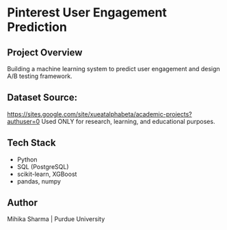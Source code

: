 # Pinterest User Engagement Prediction

## Project Overview
Building a machine learning system to predict user engagement and design A/B testing framework.

## Dataset Source:
https://sites.google.com/site/xueatalphabeta/academic-projects?authuser=0 Used ONLY for research, learning, and educational purposes. 

## Tech Stack
- Python
- SQL (PostgreSQL)
- scikit-learn, XGBoost
- pandas, numpy


## Author
Mihika Sharma | Purdue University 
